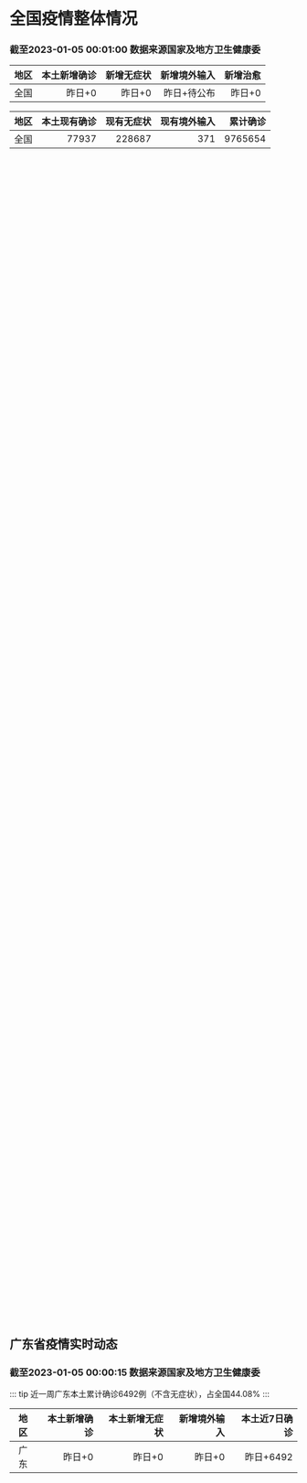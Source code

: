 
# 全国疫情整体情况
### 截至2023-01-05 00:01:00 数据来源国家及地方卫生健康委

|地区|本土新增确诊|新增无症状|新增境外输入|新增治愈|
|:--:|---:|---:|---:|---:|
|全国|昨日+0|昨日+0|昨日+待公布|昨日+0|

|地区|本土现有确诊|现有无症状|现有境外输入|累计确诊|
|:--:|---:|---:|---:|---:|
|全国|77937|228687|371|9765654|

<ChinaMap :dataList="dataList" :title="title"/>

<div id="chinaDayModify" style="width:100%;height:500px;margin-bottom:10px;"></div>
<div id="chinaAddHistoryData" style="width:100%;height:500px;margin-bottom:10px;"></div>
<div id="chinaNowHistoryData" style="width:100%;height:500px;margin-bottom:10px;"></div>
<div id="chinaTotalHistoryData" style="width:100%;height:500px;margin-bottom:10px;"></div>


## 广东省疫情实时动态
### 截至2023-01-05 00:00:15 数据来源国家及地方卫生健康委

::: tip 近一周广东本土累计确诊6492例（不含无症状），占全国44.08%
:::

|地区|本土新增确诊|本土新增无症状|新增境外输入|本土近7日确诊|
|:--:|---:|---:|---:|---:|
|广东|昨日+0|昨日+0|昨日+0|昨日+6492|

<div id="guangdongModify" style="width:100%;height:500px;margin-bottom:10px;"></div>
<div id="guangdongTotalHistory" style="width:100%;height:500px;margin-bottom:10px;"></div>
<div id="guangzhouModifyHistory" style="width:100%;height:500px;margin-bottom:10px;"></div>


<script>
import * as echarts from 'echarts'
export default {
  data(){
    return {
      title: '新增本土确诊',
      dataList: [{name: '台湾', value: 0, addList: []},{name: '香港', value: 0, addList: []},{name: '广东', value: 0, addList: []},{name: '湖北', value: 0, addList: []},{name: '上海', value: 0, addList: []},{name: '吉林', value: 0, addList: []},{name: '四川', value: 0, addList: []},{name: '重庆', value: 0, addList: []},{name: '福建', value: 0, addList: []},{name: '海南', value: 0, addList: []},{name: '河南', value: 0, addList: []},{name: '北京', value: 0, addList: []},{name: '内蒙古', value: 0, addList: []},{name: '云南', value: 0, addList: []},{name: '浙江', value: 0, addList: []},{name: '陕西', value: 0, addList: []},{name: '黑龙江', value: 0, addList: []},{name: '山西', value: 0, addList: []},{name: '山东', value: 0, addList: []},{name: '湖南', value: 0, addList: []},{name: '江苏', value: 0, addList: []},{name: '广西', value: 0, addList: []},{name: '天津', value: 0, addList: []},{name: '辽宁', value: 0, addList: []},{name: '河北', value: 0, addList: []},{name: '澳门', value: 0, addList: []},{name: '新疆', value: 0, addList: []},{name: '江西', value: 0, addList: []},{name: '贵州', value: 0, addList: []},{name: '安徽', value: 0, addList: []},{name: '甘肃', value: 0, addList: []},{name: '西藏', value: 0, addList: []},{name: '青海', value: 0, addList: []},{name: '宁夏', value: 0, addList: []},{name: '南海诸岛', value: 0, addList: []}]
    }
  },
  mounted () {
    const themeObj = {"color":["#2ec7c9","#b6a2de","#5ab1ef","#ffb980","#d87a80","#8d98b3","#e5cf0d","#97b552","#95706d","#dc69aa","#07a2a4","#9a7fd1","#588dd5","#f5994e","#c05050","#59678c","#c9ab00","#7eb00a","#6f5553","#c14089"],"backgroundColor":"rgba(0,0,0,0)","textStyle":{},"title":{"textStyle":{"color":"#008acd"},"subtextStyle":{"color":"#aaaaaa"}},"line":{"itemStyle":{"borderWidth":1},"lineStyle":{"width":2},"symbolSize":3,"symbol":"emptyCircle","smooth":true},"radar":{"itemStyle":{"borderWidth":1},"lineStyle":{"width":2},"symbolSize":3,"symbol":"emptyCircle","smooth":true},"bar":{"itemStyle":{"barBorderWidth":0,"barBorderColor":"#ccc"}},"pie":{"itemStyle":{"borderWidth":0,"borderColor":"#ccc"}},"scatter":{"itemStyle":{"borderWidth":0,"borderColor":"#ccc"}},"boxplot":{"itemStyle":{"borderWidth":0,"borderColor":"#ccc"}},"parallel":{"itemStyle":{"borderWidth":0,"borderColor":"#ccc"}},"sankey":{"itemStyle":{"borderWidth":0,"borderColor":"#ccc"}},"funnel":{"itemStyle":{"borderWidth":0,"borderColor":"#ccc"}},"gauge":{"itemStyle":{"borderWidth":0,"borderColor":"#ccc"}},"candlestick":{"itemStyle":{"color":"#d87a80","color0":"#2ec7c9","borderColor":"#d87a80","borderColor0":"#2ec7c9","borderWidth":1}},"graph":{"itemStyle":{"borderWidth":0,"borderColor":"#ccc"},"lineStyle":{"width":1,"color":"#aaaaaa"},"symbolSize":3,"symbol":"emptyCircle","smooth":true,"color":["#2ec7c9","#b6a2de","#5ab1ef","#ffb980","#d87a80","#8d98b3","#e5cf0d","#97b552","#95706d","#dc69aa","#07a2a4","#9a7fd1","#588dd5","#f5994e","#c05050","#59678c","#c9ab00","#7eb00a","#6f5553","#c14089"],"label":{"color":"#eeeeee"}},"map":{"itemStyle":{"areaColor":"#dddddd","borderColor":"#eeeeee","borderWidth":0.5},"label":{"color":"#d87a80"},"emphasis":{"itemStyle":{"areaColor":"rgba(254,153,78,1)","borderColor":"#444","borderWidth":1},"label":{"color":"rgb(100,0,0)"}}},"geo":{"itemStyle":{"areaColor":"#dddddd","borderColor":"#eeeeee","borderWidth":0.5},"label":{"color":"#d87a80"},"emphasis":{"itemStyle":{"areaColor":"rgba(254,153,78,1)","borderColor":"#444","borderWidth":1},"label":{"color":"rgb(100,0,0)"}}},"categoryAxis":{"axisLine":{"show":true,"lineStyle":{"color":"#008acd"}},"axisTick":{"show":true,"lineStyle":{"color":"#333"}},"axisLabel":{"show":true,"color":"#333"},"splitLine":{"show":false,"lineStyle":{"color":["#eee"]}},"splitArea":{"show":false,"areaStyle":{"color":["rgba(250,250,250,0.3)","rgba(200,200,200,0.3)"]}}},"valueAxis":{"axisLine":{"show":true,"lineStyle":{"color":"#008acd"}},"axisTick":{"show":true,"lineStyle":{"color":"#333"}},"axisLabel":{"show":true,"color":"#333"},"splitLine":{"show":true,"lineStyle":{"color":["#eee"]}},"splitArea":{"show":true,"areaStyle":{"color":["rgba(250,250,250,0.3)","rgba(200,200,200,0.3)"]}}},"logAxis":{"axisLine":{"show":true,"lineStyle":{"color":"#008acd"}},"axisTick":{"show":true,"lineStyle":{"color":"#333"}},"axisLabel":{"show":true,"color":"#333"},"splitLine":{"show":true,"lineStyle":{"color":["#eee"]}},"splitArea":{"show":true,"areaStyle":{"color":["rgba(250,250,250,0.3)","rgba(200,200,200,0.3)"]}}},"timeAxis":{"axisLine":{"show":true,"lineStyle":{"color":"#008acd"}},"axisTick":{"show":true,"lineStyle":{"color":"#333"}},"axisLabel":{"show":true,"color":"#333"},"splitLine":{"show":true,"lineStyle":{"color":["#eee"]}},"splitArea":{"show":false,"areaStyle":{"color":["rgba(250,250,250,0.3)","rgba(200,200,200,0.3)"]}}},"toolbox":{"iconStyle":{"borderColor":"#2ec7c9"},"emphasis":{"iconStyle":{"borderColor":"#18a4a6"}}},"legend":{"textStyle":{"color":"#333333"}},"tooltip":{"axisPointer":{"lineStyle":{"color":"#008acd","width":"1"},"crossStyle":{"color":"#008acd","width":"1"}}},"timeline":{"lineStyle":{"color":"#008acd","width":1},"itemStyle":{"color":"#008acd","borderWidth":1},"controlStyle":{"color":"#008acd","borderColor":"#008acd","borderWidth":0.5},"checkpointStyle":{"color":"#2ec7c9","borderColor":"#2ec7c9"},"label":{"color":"#008acd"},"emphasis":{"itemStyle":{"color":"#a9334c"},"controlStyle":{"color":"#008acd","borderColor":"#008acd","borderWidth":0.5},"label":{"color":"#008acd"}}},"visualMap":{"color":["#5ab1ef","#e0ffff"]},"dataZoom":{"backgroundColor":"rgba(47,69,84,0)","dataBackgroundColor":"#efefff","fillerColor":"rgba(182,162,222,0.2)","handleColor":"#008acd","handleSize":"100%","textStyle":{"color":"#333333"}},"markPoint":{"label":{"color":"#eeeeee"},"emphasis":{"label":{"color":"#eeeeee"}}}}

    echarts.registerTheme('dark', (themeObj))

    this.chartChDay = echarts.init(document.getElementById("chinaDayModify"), "dark")
,this.chartChAdd = echarts.init(document.getElementById("chinaAddHistoryData"), "dark")
,this.chartChNow = echarts.init(document.getElementById("chinaNowHistoryData"), "dark")
,this.chartChTotal = echarts.init(document.getElementById("chinaTotalHistoryData"), "dark")
,this.chartGdMod = echarts.init(document.getElementById("guangdongModify"), "dark")
,this.chartGdTotal = echarts.init(document.getElementById("guangdongTotalHistory"), "dark")
,this.chartGzMod = echarts.init(document.getElementById("guangzhouModifyHistory"), "dark")


    const option_gd_mod = {
      title: {
        text: '广东疫情新增趋势（人）'
      },
      tooltip: {
        trigger: 'axis',
        axisPointer: {
          type: 'cross',
          label: {
            backgroundColor: '#6a7985'
          }
        }
      },
      legend: {
        top: 20,
        data: [{name: '本土新增确诊',icon: 'rect'}, {name: '本土新增无症状',icon: 'rect'},{name: '新增境外输入',icon: 'rect'}]
      },
      grid: {
        left: '3%',
        right: '4%',
        bottom: '3%',
        containLabel: true
      },
      toolbox: {
        feature: {
          saveAsImage: {}
        }
      },
      xAxis: {
        type: 'category',
        boundaryGap: false,
        data: []
      },
      yAxis: {
        type: 'value'
      },
      series: [
        {
          name: '本土新增确诊',
          type: 'line',
          areaStyle: {},
          emphasis: {
            focus: 'series'
          },
          data: []
        },
        {
          name: '本土新增无症状',
          type: 'line',
          areaStyle: {},
          emphasis: {
            focus: 'series'
          },
          data: []
        },
        {
          name: '新增境外输入',
          type: 'line',
          areaStyle: {},
          emphasis: {
            focus: 'series'
          },
          data: []
        }
      ]
    };

    const option_gd_total = {
      title: {
        text: '广东疫情概览（人）'
      },
      tooltip: {
        trigger: 'axis',
        axisPointer: {
          type: 'cross',
          label: {
            backgroundColor: '#6a7985'
          }
        }
      },
      legend: {
        top: 20,
        data: [{name: '累计确诊',icon: 'rect'},{name: '累计治愈',icon: 'rect'}]
      },
      grid: {
        left: '3%',
        right: '4%',
        bottom: '3%',
        containLabel: true
      },
      toolbox: {
        feature: {
          saveAsImage: {}
        }
      },
      xAxis: {
        type: 'category',
        boundaryGap: false,
        data: ["02.19","02.20","02.21","02.22","02.23","02.24","02.25","02.26","02.27","02.28","03.01","03.02","03.03","03.04","03.05","03.06","03.07","03.08","03.09","03.10","03.11","03.12","03.13","03.14","03.15","03.16","03.17","03.18","03.19","03.20","03.21","03.22","03.23","03.24","03.25","03.26","03.27","03.28","03.29","03.30","03.31","04.01","04.02","04.03","04.04","04.05","04.06","04.07","04.08","04.09","04.10","04.11","04.12","04.13","04.14","04.15","04.16","04.17","04.18",]
      },
      yAxis: {
        type: 'value'
      },
      series: [
        {
          name: '累计确诊',
          type: 'line',
          areaStyle: {},
          emphasis: {
            focus: 'series'
          },
          data: [84287,84287,84287,84287,84287,84287,84287,84287,84287,84287,84287,84287,84287,84287,84287,84287,84287,84287,84287,84287,84287,84287,84287,84287,84287,84287,84287,84287,84287,84287,84287,84287,84287,84287,84287,84287,84287,84287,84287,84287,84287,84287,84287,84287,84287,84287,84287,84287,84287,84287,84287,84287,84287,84287,84287,84287,84287,84287,84287,]
        },
        {
          name: '累计治愈',
          type: 'line',
          areaStyle: {},
          emphasis: {
            focus: 'series'
          },
          data: [51366,51366,51366,51366,51366,51366,51366,51366,51366,51366,51366,51366,51366,51366,51366,51366,51366,51366,51366,51366,51366,51366,51366,51366,51366,51366,51366,51366,51366,51366,51366,51366,51366,51366,51366,51366,51366,51366,51366,51366,51366,51366,51366,51366,51366,51366,51366,51366,51366,51366,51366,51366,51366,51366,51366,51366,51366,51366,51366,]
        }
      ]
    };

    const option_gz_mod = {
      title: {
        text: '广州疫情新增趋势（人）'
      },
      tooltip: {
        trigger: 'axis',
        axisPointer: {
          type: 'cross',
          label: {
            backgroundColor: '#6a7985'
          }
        }
      },
      legend: {
        top: 20,
        data: [{name: '本土新增确诊',icon: 'rect'},{name: '本土新增无症状',icon: 'rect'}]
      },
      grid: {
        left: '3%',
        right: '4%',
        bottom: '3%',
        containLabel: true
      },
      toolbox: {
        feature: {
          saveAsImage: {}
        }
      },
      xAxis: {
        type: 'category',
        boundaryGap: false,
        data: []
      },
      yAxis: {
        type: 'value'
      },
      series: [
        {
          name: '本土新增确诊',
          type: 'line',
          areaStyle: {},
          emphasis: {
            focus: 'series'
          },
          data: []
        },
        {
          name: '本土新增无症状',
          type: 'line',
          areaStyle: {},
          emphasis: {
            focus: 'series'
          },
          data: []
        }
      ]
    };

    const option_ch_day  = {
      series: [
        {
          type: 'treemap',
          data: [
            {
              name: '本土新增确诊昨日+0',
              value: 1,
            },
            {
              name: '新增无症状昨日+0',
              value: 1,
            },
            {
              name: '新增境外输入昨日+待公布',
              value: 1,
            },
            {
              name: '新增治愈昨日+0',
              value: 1,
            },
          ]
        }
      ]
    };

    const option_ch_add = {
      title: {
        text: '新增疫情整体走势'
      },
      tooltip: {
        trigger: 'axis',
        axisPointer: {
          type: 'cross',
          label: {
            backgroundColor: '#6a7985'
          }
        }
      },
      legend: {
        top: 20,
        data: [{name: '本土确诊',icon: 'rect'}, {name: '无症状感染',icon: 'rect'},{name: '新增境外输入',icon: 'rect'}]
      },
      grid: {
        left: '3%',
        right: '4%',
        bottom: '3%',
        containLabel: true
      },
      toolbox: {
        feature: {
          saveAsImage: {}
        }
      },
      xAxis: {
        type: 'category',
        boundaryGap: false,
        data: []
      },
      yAxis: {
        type: 'value'
      },
      series: [
        {
          name: '本土确诊',
          type: 'line',
          areaStyle: {},
          emphasis: {
            focus: 'series'
          },
          data: []
        },
        {
          name: '无症状感染',
          type: 'line',
          areaStyle: {},
          emphasis: {
            focus: 'series'
          },
          data: []
        },
        {
          name: '新增境外输入',
          type: 'line',
          areaStyle: {},
          emphasis: {
            focus: 'series'
          },
          data: []
        }
      ]
    };

    const option_ch_now = {
      title: {
        text: '现有疫情整体走势'
      },
      tooltip: {
        trigger: 'axis',
        axisPointer: {
          type: 'cross',
          label: {
            backgroundColor: '#6a7985'
          }
        }
      },
      legend: {
        top: 20,
        data: [{name: '本土确诊',icon: 'rect'}, {name: '无症状感染',icon: 'rect'},{name: '新增境外输入',icon: 'rect'}]
      },
      grid: {
        left: '3%',
        right: '4%',
        bottom: '3%',
        containLabel: true
      },
      toolbox: {
        feature: {
          saveAsImage: {}
        }
      },
      xAxis: {
        type: 'category',
        boundaryGap: false,
        data: ["02.19","02.20","02.21","02.22","02.23","02.24","02.25","02.26","02.27","02.28","03.01","03.02","03.03","03.04","03.05","03.06","03.07","03.08","03.09","03.10","03.11","03.12","03.13","03.14","03.15","03.16","03.17","03.18","03.19","03.20","03.21","03.22","03.23","03.24","03.25","03.26","03.27","03.28","03.29","03.30","03.31","04.01","04.02","04.03","04.04","04.05","04.06","04.07","04.08","04.09","04.10","04.11","04.12","04.13","04.14","04.15","04.16","04.17","04.18",]
      },
      yAxis: {
        type: 'value'
      },
      series: [
        {
          name: '本土确诊',
          type: 'line',
          areaStyle: {},
          emphasis: {
            focus: 'series'
          },
          data: [77937,77937,77937,77937,77937,77937,77937,77937,77937,77937,77937,77937,77937,77937,77937,77937,77937,77937,77937,77937,77937,77937,77937,77937,77937,77937,77937,77937,77937,77937,77937,77937,77937,77937,77937,77937,77937,77937,77937,77937,77937,77937,77937,77937,77937,77937,77937,77937,77937,77937,77937,77937,77937,77937,77937,77937,77937,77937,77937,]
        },
        {
          name: '无症状感染',
          type: 'line',
          areaStyle: {},
          emphasis: {
            focus: 'series'
          },
          data: [371,371,371,371,371,371,371,371,371,371,371,371,371,371,371,371,371,371,371,371,371,371,371,371,371,371,371,371,371,371,371,371,371,371,371,371,371,371,371,371,371,371,371,371,371,371,371,371,371,371,371,371,371,371,371,371,371,371,371,]
        },
        {
          name: '新增境外输入',
          type: 'line',
          areaStyle: {},
          emphasis: {
            focus: 'series'
          },
          data: [228687,228687,228687,228687,228687,228687,228687,228687,228687,228687,228687,228687,228687,228687,228687,228687,228687,228687,228687,228687,228687,228687,228687,228687,228687,228687,228687,228687,228687,228687,228687,228687,228687,228687,228687,228687,228687,228687,228687,228687,228687,228687,228687,228687,228687,228687,228687,228687,228687,228687,228687,228687,228687,228687,228687,228687,228687,228687,228687,]
        }
      ]
    };

    const option_ch_total = {
      title: {
        text: '累计疫情整体走势'
      },
      tooltip: {
        trigger: 'axis',
        axisPointer: {
          type: 'cross',
          label: {
            backgroundColor: '#6a7985'
          }
        }
      },
      legend: {
        top: 20,
        data: [{name: '确诊(含港澳台)', con: 'rect'}, {name: '死亡(含港澳台)',icon: 'rect'}]
      },
      grid: {
        left: '3%',
        right: '4%',
        bottom: '3%',
        containLabel: true
      },
      toolbox: {
        feature: {
          saveAsImage: {}
        }
      },
      xAxis: {
        type: 'category',
        boundaryGap: false,
        data: ["02.19","02.20","02.21","02.22","02.23","02.24","02.25","02.26","02.27","02.28","03.01","03.02","03.03","03.04","03.05","03.06","03.07","03.08","03.09","03.10","03.11","03.12","03.13","03.14","03.15","03.16","03.17","03.18","03.19","03.20","03.21","03.22","03.23","03.24","03.25","03.26","03.27","03.28","03.29","03.30","03.31","04.01","04.02","04.03","04.04","04.05","04.06","04.07","04.08","04.09","04.10","04.11","04.12","04.13","04.14","04.15","04.16","04.17","04.18",]
      },
      yAxis: {
        type: 'value'
      },
      series: [
        {
          name: '确诊(含港澳台)',
          type: 'line',
          areaStyle: {},
          emphasis: {
            focus: 'series'
          },
          data: [9765654,9765654,9765654,9765654,9765654,9765654,9765654,9765654,9765654,9765654,9765654,9765654,9765654,9765654,9765654,9765654,9765654,9765654,9765654,9765654,9765654,9765654,9765654,9765654,9765654,9765654,9765654,9765654,9765654,9765654,9765654,9765654,9765654,9765654,9765654,9765654,9765654,9765654,9765654,9765654,9765654,9765654,9765654,9765654,9765654,9765654,9765654,9765654,9765654,9765654,9765654,9765654,9765654,9765654,9765654,9765654,9765654,9765654,9765654,]
        },
        {
          name: '死亡(含港澳台)',
          type: 'line',
          areaStyle: {},
          emphasis: {
            focus: 'series'
          },
          data: [28939,28939,28939,28939,28939,28939,28939,28939,28939,28939,28939,28939,28939,28939,28939,28939,28939,28939,28939,28939,28939,28939,28939,28939,28939,28939,28939,28939,28939,28939,28939,28939,28939,28939,28939,28939,28939,28939,28939,28939,28939,28939,28939,28939,28939,28939,28939,28939,28939,28939,28939,28939,28939,28939,28939,28939,28939,28939,28939,]
        }
      ]
    };

    this.chartGdMod.setOption(option_gd_mod);
    this.chartGdTotal.setOption(option_gd_total);
    this.chartGzMod.setOption(option_gz_mod);
    this.chartChDay.setOption(option_ch_day);
    this.chartChAdd.setOption(option_ch_add);
    this.chartChNow.setOption(option_ch_now);
    this.chartChTotal.setOption(option_ch_total);

    window.onresize = () => {
      this.chartGdMod.resize()
      this.chartGdTotal.resize()
      this.chartGzMod.resize()
      this.chartChDay.resize()
      this.chartChAdd.resize()
      this.chartChNow.resize()
      this.chartChTotal.resize()
    }
  }
}
</script>

## 广东省各地区疫情情况

::: danger 0个中高风险地区
:::

|地区|本土新增确诊|本土新增无症状|本土近7日确诊|中高风险地区|
|:--:|---:|---:|---:|---:|
|广州|0|0|+3023|0|
|汕头|0|0|+514|0|
|深圳|0|0|+480|0|
|云浮|0|0|+320|0|
|惠州|0|0|+302|0|
|佛山|0|0|+258|0|
|潮州|0|0|+253|0|
|中山|0|0|+210|0|
|珠海|0|0|+207|0|
|阳江|0|0|+195|0|
|湛江|0|0|+139|0|
|茂名|0|0|+120|0|
|江门|0|0|+111|0|
|肇庆|0|0|+69|0|
|梅州|0|0|+62|0|
|韶关|0|0|+61|0|
|汕尾|0|0|+55|0|
|清远|0|0|+43|0|
|东莞|0|0|+35|0|
|河源|0|0|+19|0|
|揭阳|0|0|+16|0|
|未公布来源|0|0|0|0|


## 广东疫情热点动态

  
### 04-17 18:33
::: tip 广州公交站场进站不再强制要求佩戴口罩
羊城晚报全媒体记者4月17日从广州公交站场管理公司获悉，4月14日起，广州公交站场管理公司辖下95个站场撤下“进入公交站场，全程佩戴口罩”指引牌，下架该词条进站广播。广州公交站场管理公司倡导广大市民乘...

金羊网

[阅读全文](https://view.inews.qq.com/a/20230417A07TR700?shareto=wx&devid=6B867A79-89E7-4FEF-A3B8-FCBF7F356E49&qimei=5e1231f5-e69a-46f0-b45d-19c7cb333211&uid=100162862382&qs_signature=AAwXUk%2BPya2VzlvcTcWa2mZasAb4dlBnvBmbosRScIF7vsAKxlFGSmbwjWuxEwYyac%2BwCzV1VPC3K33gLcRnFVAswpfOuXXpE2k6%2BBDEejHcwhTKzTFxqC0bEXJ5iA%3D%3D&appver=15.5_qqnews_7.1.11#)
:::

### 04-16 21:03
::: tip 深圳流感的风险等级为“中”，做好这几点和流感说“拜拜”
当前，深圳流感的风险等级为“中”。流感流行季节，市民如何做好个人防护？得了流感怎么办？16日，记者采访了中山大学附属第七医院副院长、儿童血液肿瘤专科学科带头人陈纯。
陈纯介绍，流行性感冒（以下简称“流...

深圳特区报

[阅读全文](https://view.inews.qq.com/a/20230416A065J400?uid=100162862382&shareto=wx&devid=6B867A79-89E7-4FEF-A3B8-FCBF7F356E49&qimei=5e1231f5-e69a-46f0-b45d-19c7cb333211&qs_signature=AAwXyxjdzaYOSrPM62ajuAkVwhxICI9cm1%2B%2Fzd6EbnJa2c9qtFeF96CzA%2F8LOnNYXC%2FnF1x1D2WFTwhVZeSx82kqAxIoGzb4DMKe3pDOlBxcN%2BQqcs5A%2FNP33hC%2FsA%3D%3D&appver=15.5_qqnews_7.1.00#)
:::

### 04-16 11:14
::: tip 广州一小学生疑遭“校园霸凌”后确诊“创伤后应激障碍”，警方介入调查
4月14日，广州市天河区柯木塱小学学生家长郭女士网上发帖称，儿子贝贝（化名）在学校遭遇同班同学轩轩（化名）长期“霸凌”，最近一次则被对方击打致牙齿松动脱落，孩子因此情绪持续低落，后在就医时确诊“创伤后...

新黄河

[阅读全文](https://h5.baike.qq.com/mobile/landing.html?docid=20230416A026JF00&isNews=1&adtag=wxjk.yqssc.yqdt)
:::

### 04-14 19:01
::: tip 全国首个！国家儿童医学中心儿童慢性病防控深圳基地揭牌
文、图/羊城晚报全媒体记者 王俊14日，国家儿童医学中心儿童慢性病防控深圳基地在深圳市慢性病防治中心正式落地，该基地将为制定儿童健康促进策略、构建深圳儿童慢病的早期预警和防控体系提供科学依据。这也是全...

羊城派

[阅读全文](https://h5.baike.qq.com/mobile/landing.html?docid=20230414A08WWT00&isNews=1&adtag=wxjk.yqssc.yqdt)
:::

### 04-13 21:44
::: tip 首例H3N8禽流感死亡病例：中国广东的56岁女性
据浙江之声报道，4月11日，世界卫生组织（简称“世卫组织”）官网通报了一例人感染甲型H3N8禽流感病毒后死亡病例。据报道，这是首次已知人类感染甲型H3N8禽流感毒株死亡病例。确诊患者为我国广东省的一名...

每日经济新闻

[阅读全文](https://h5.baike.qq.com/mobile/landing.html?docid=20230413A0A2J100&isNews=1&adtag=wxjk.yqssc.yqdt)
:::

### 04-13 21:05
::: tip 世卫通报全球首例死亡病例！系中国广东患者
4月11日‍世界卫生组织（简称“世卫组织”）官网通报了一例人感染甲型H3N8禽流感病毒后死亡病例据报道这是首次已知人类感染甲型H3N8禽流感毒株死亡病例‍确诊患者为我国广东省的一名56岁女性，于202...

东方网

[阅读全文](https://h5.baike.qq.com/mobile/landing.html?docid=20230413A09Q8Z00&isNews=1&adtag=wxjk.yqssc.yqdt)
:::

### 04-13 17:43
::: tip 东莞医院流感就诊人数出现回落 专家预测拐点将在四月中
流感来势汹汹，经过一个多月的肆虐，目前东莞流感开始呈现下降态势。据东莞市卫生健康局（以下简称“东莞卫健局”）提供的监测数据显示，东莞市流感样病例就诊指数（ILI%）近3周上升态势已趋缓。东莞市人民医院...

南方都市报

[阅读全文](https://view.inews.qq.com/a/20230413A07G2300?uid=100188415180&chlid=_qqnews_custom_search_pictext#)
:::

### 04-13 15:02
::: tip 首例死亡病例！系国内一地此前通报
4月11日，世界卫生组织（简称“世卫组织”）官网通报了一例人感染甲型H3N8禽流感病毒后死亡病例。据报道，这是首次已知人类感染甲型H3N8禽流感毒株死亡病例。确诊患者为我国广东省的一名56岁女性，于2...

浙江在线

[阅读全文](https://h5.baike.qq.com/mobile/landing.html?docid=20230413A053SG00&isNews=1&adtag=wxjk.yqssc.yqdt)
:::

### 04-12 13:43
::: tip 中疾控：2月全国流感病例超24万例，死亡1例
今天，《中国疾控中心周报》发布了我国2月份法定传染病报告病例数和死亡人数，其中流感病例240,687例，死亡1例。流感是所有法定传染病中病例数最多的，约占所有法定传染病总数（624,685例）的三分之...

正观新闻

[阅读全文](https://h5.baike.qq.com/mobile/landing.html?docid=20230412A03QTH00&isNews=1&adtag=wxjk.yqssc.yqdt)
:::

### 04-10 20:34
::: tip 深圳流感就诊人数逐步攀升，医生提醒加强预防
近日，“广东迎来甲流新流行高峰”的话题冲上热搜。记者走访深圳各大医院发现，深圳近期流感就诊人数也明显增多。医生建议市民加强防护，勤洗手多通风，尽量不去人员密集的地方，重点人群积极接种流感疫苗。
4月1...

深圳特区报

[阅读全文](https://view.inews.qq.com/a/20230410A098IR00?uid=&shareto=&devid=6B867A79-89E7-4FEF-A3B8-FCBF7F356E49&qimei=5e1231f5-e69a-46f0-b45d-19c7cb333211&qs_signature=AAwhzZYNmk%2B5TQfbJnlVGw%2Fd5A19IHwr0S%2Ffv8KrJlDw73g8BaiBNIxJT3AS3s%2FQ0S%2BHMCFtXCrsEvINCwNme2dhB8RbQcZ1FRUpSkoPReYEVjSl3wRB4OElIfCMte%3D%3D&appver=15.5_qqnews_7.1.00&openwith=wxmessage)
:::


## 广州疫情热点动态

  
### 04-17 18:33
::: tip 广州公交站场进站不再强制要求佩戴口罩
羊城晚报全媒体记者4月17日从广州公交站场管理公司获悉，4月14日起，广州公交站场管理公司辖下95个站场撤下“进入公交站场，全程佩戴口罩”指引牌，下架该词条进站广播。广州公交站场管理公司倡导广大市民乘...

金羊网

[阅读全文](https://view.inews.qq.com/a/20230417A07TR700?shareto=wx&devid=6B867A79-89E7-4FEF-A3B8-FCBF7F356E49&qimei=5e1231f5-e69a-46f0-b45d-19c7cb333211&uid=100162862382&qs_signature=AAwXUk%2BPya2VzlvcTcWa2mZasAb4dlBnvBmbosRScIF7vsAKxlFGSmbwjWuxEwYyac%2BwCzV1VPC3K33gLcRnFVAswpfOuXXpE2k6%2BBDEejHcwhTKzTFxqC0bEXJ5iA%3D%3D&appver=15.5_qqnews_7.1.11#)
:::

### 04-16 21:03
::: tip 深圳流感的风险等级为“中”，做好这几点和流感说“拜拜”
当前，深圳流感的风险等级为“中”。流感流行季节，市民如何做好个人防护？得了流感怎么办？16日，记者采访了中山大学附属第七医院副院长、儿童血液肿瘤专科学科带头人陈纯。
陈纯介绍，流行性感冒（以下简称“流...

深圳特区报

[阅读全文](https://view.inews.qq.com/a/20230416A065J400?uid=100162862382&shareto=wx&devid=6B867A79-89E7-4FEF-A3B8-FCBF7F356E49&qimei=5e1231f5-e69a-46f0-b45d-19c7cb333211&qs_signature=AAwXyxjdzaYOSrPM62ajuAkVwhxICI9cm1%2B%2Fzd6EbnJa2c9qtFeF96CzA%2F8LOnNYXC%2FnF1x1D2WFTwhVZeSx82kqAxIoGzb4DMKe3pDOlBxcN%2BQqcs5A%2FNP33hC%2FsA%3D%3D&appver=15.5_qqnews_7.1.00#)
:::

### 04-16 11:14
::: tip 广州一小学生疑遭“校园霸凌”后确诊“创伤后应激障碍”，警方介入调查
4月14日，广州市天河区柯木塱小学学生家长郭女士网上发帖称，儿子贝贝（化名）在学校遭遇同班同学轩轩（化名）长期“霸凌”，最近一次则被对方击打致牙齿松动脱落，孩子因此情绪持续低落，后在就医时确诊“创伤后...

新黄河

[阅读全文](https://h5.baike.qq.com/mobile/landing.html?docid=20230416A026JF00&isNews=1&adtag=wxjk.yqssc.yqdt)
:::

### 04-14 19:01
::: tip 全国首个！国家儿童医学中心儿童慢性病防控深圳基地揭牌
文、图/羊城晚报全媒体记者 王俊14日，国家儿童医学中心儿童慢性病防控深圳基地在深圳市慢性病防治中心正式落地，该基地将为制定儿童健康促进策略、构建深圳儿童慢病的早期预警和防控体系提供科学依据。这也是全...

羊城派

[阅读全文](https://h5.baike.qq.com/mobile/landing.html?docid=20230414A08WWT00&isNews=1&adtag=wxjk.yqssc.yqdt)
:::

### 04-13 21:44
::: tip 首例H3N8禽流感死亡病例：中国广东的56岁女性
据浙江之声报道，4月11日，世界卫生组织（简称“世卫组织”）官网通报了一例人感染甲型H3N8禽流感病毒后死亡病例。据报道，这是首次已知人类感染甲型H3N8禽流感毒株死亡病例。确诊患者为我国广东省的一名...

每日经济新闻

[阅读全文](https://h5.baike.qq.com/mobile/landing.html?docid=20230413A0A2J100&isNews=1&adtag=wxjk.yqssc.yqdt)
:::

### 04-13 21:05
::: tip 世卫通报全球首例死亡病例！系中国广东患者
4月11日‍世界卫生组织（简称“世卫组织”）官网通报了一例人感染甲型H3N8禽流感病毒后死亡病例据报道这是首次已知人类感染甲型H3N8禽流感毒株死亡病例‍确诊患者为我国广东省的一名56岁女性，于202...

东方网

[阅读全文](https://h5.baike.qq.com/mobile/landing.html?docid=20230413A09Q8Z00&isNews=1&adtag=wxjk.yqssc.yqdt)
:::

### 04-13 17:43
::: tip 东莞医院流感就诊人数出现回落 专家预测拐点将在四月中
流感来势汹汹，经过一个多月的肆虐，目前东莞流感开始呈现下降态势。据东莞市卫生健康局（以下简称“东莞卫健局”）提供的监测数据显示，东莞市流感样病例就诊指数（ILI%）近3周上升态势已趋缓。东莞市人民医院...

南方都市报

[阅读全文](https://view.inews.qq.com/a/20230413A07G2300?uid=100188415180&chlid=_qqnews_custom_search_pictext#)
:::

### 04-13 15:02
::: tip 首例死亡病例！系国内一地此前通报
4月11日，世界卫生组织（简称“世卫组织”）官网通报了一例人感染甲型H3N8禽流感病毒后死亡病例。据报道，这是首次已知人类感染甲型H3N8禽流感毒株死亡病例。确诊患者为我国广东省的一名56岁女性，于2...

浙江在线

[阅读全文](https://h5.baike.qq.com/mobile/landing.html?docid=20230413A053SG00&isNews=1&adtag=wxjk.yqssc.yqdt)
:::

### 04-12 13:43
::: tip 中疾控：2月全国流感病例超24万例，死亡1例
今天，《中国疾控中心周报》发布了我国2月份法定传染病报告病例数和死亡人数，其中流感病例240,687例，死亡1例。流感是所有法定传染病中病例数最多的，约占所有法定传染病总数（624,685例）的三分之...

正观新闻

[阅读全文](https://h5.baike.qq.com/mobile/landing.html?docid=20230412A03QTH00&isNews=1&adtag=wxjk.yqssc.yqdt)
:::

### 04-10 20:34
::: tip 深圳流感就诊人数逐步攀升，医生提醒加强预防
近日，“广东迎来甲流新流行高峰”的话题冲上热搜。记者走访深圳各大医院发现，深圳近期流感就诊人数也明显增多。医生建议市民加强防护，勤洗手多通风，尽量不去人员密集的地方，重点人群积极接种流感疫苗。
4月1...

深圳特区报

[阅读全文](https://view.inews.qq.com/a/20230410A098IR00?uid=&shareto=&devid=6B867A79-89E7-4FEF-A3B8-FCBF7F356E49&qimei=5e1231f5-e69a-46f0-b45d-19c7cb333211&qs_signature=AAwhzZYNmk%2B5TQfbJnlVGw%2Fd5A19IHwr0S%2Ffv8KrJlDw73g8BaiBNIxJT3AS3s%2FQ0S%2BHMCFtXCrsEvINCwNme2dhB8RbQcZ1FRUpSkoPReYEVjSl3wRB4OElIfCMte%3D%3D&appver=15.5_qqnews_7.1.00&openwith=wxmessage)
:::

